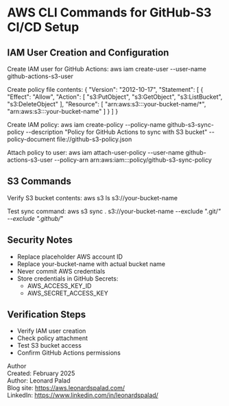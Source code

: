 # AWS CLI Commands for GitHub-S3 CI/CD Setup

## IAM User Creation and Configuration
Create IAM user for GitHub Actions:
aws iam create-user --user-name github-actions-s3-user

Create policy file contents:
{
  "Version": "2012-10-17",
  "Statement": [
    {
      "Effect": "Allow",
      "Action": [
        "s3:PutObject",
        "s3:GetObject",
        "s3:ListBucket",
        "s3:DeleteObject"
      ],
      "Resource": [
        "arn:aws:s3:::your-bucket-name/*",
        "arn:aws:s3:::your-bucket-name"
      ]
    }
  ]
}

Create IAM policy:
aws iam create-policy --policy-name github-s3-sync-policy --description "Policy for GitHub Actions to sync with S3 bucket" --policy-document file://github-s3-policy.json

Attach policy to user:
aws iam attach-user-policy --user-name github-actions-s3-user --policy-arn arn:aws:iam:::policy/github-s3-sync-policy

## S3 Commands
Verify S3 bucket contents:
aws s3 ls s3://your-bucket-name

Test sync command:
aws s3 sync . s3://your-bucket-name --exclude ".git/*" --exclude ".github/*"

## Security Notes
- Replace placeholder AWS account ID
- Replace your-bucket-name with actual bucket name
- Never commit AWS credentials
- Store credentials in GitHub Secrets:
  - AWS_ACCESS_KEY_ID
  - AWS_SECRET_ACCESS_KEY

## Verification Steps
- Verify IAM user creation
- Check policy attachment
- Test S3 bucket access
- Confirm GitHub Actions permissions

Author  
Created: February 2025  
Author: Leonard Palad  
Blog site: https://aws.leonardspalad.com/  
LinkedIn: https://www.linkedin.com/in/leonardspalad/
